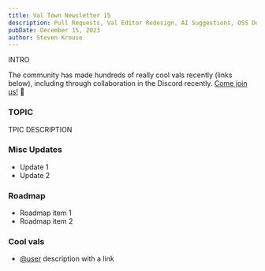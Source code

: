 ```yaml
---
title: Val Town Newsletter 15
description: Pull Requests, Val Editor Redesign, AI Suggestions, OSS Docs, New Astro Blog, Templates
pubDate: December 15, 2023
author: Steven Krouse
---
```


INTRO

The community has made hundreds of really cool vals recently (links below), including through collaboration in the Discord recently. [Come join us!](https://discord.gg/dHv45uN5RY) 👋

### TOPIC

TPIC DESCRIPTION

### Misc Updates

- Update 1
- Update 2

### Roadmap

- Roadmap item 1
- Roadmap item 2

### Cool vals

- [@user](https://www.val.town/u/user) description with a link